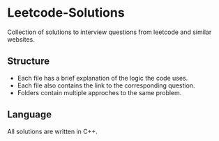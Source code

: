# Leetcode-Solutions
Collection of solutions to interview questions from leetcode and similar websites.

## Structure
- Each file has a brief explanation of the logic the code uses.
- Each file also contains the link to the corresponding question.
- Folders contain multiple approches to the same problem.

## Language
All solutions are written in C++.
